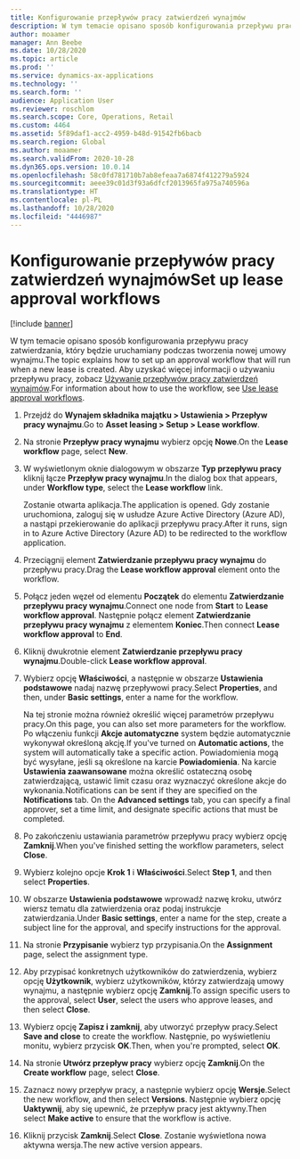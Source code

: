 ```yaml
---
title: Konfigurowanie przepływów pracy zatwierdzeń wynajmów
description: W tym temacie opisano sposób konfigurowania przepływu pracy zatwierdzania, który będzie uruchamiany podczas tworzenia nowej umowy wynajmu.
author: moaamer
manager: Ann Beebe
ms.date: 10/28/2020
ms.topic: article
ms.prod: ''
ms.service: dynamics-ax-applications
ms.technology: ''
ms.search.form: ''
audience: Application User
ms.reviewer: roschlom
ms.search.scope: Core, Operations, Retail
ms.custom: 4464
ms.assetid: 5f89daf1-acc2-4959-b48d-91542fb6bacb
ms.search.region: Global
ms.author: moaamer
ms.search.validFrom: 2020-10-28
ms.dyn365.ops.version: 10.0.14
ms.openlocfilehash: 58c0fd781710b7ab8efeaa7a6874f412279a5924
ms.sourcegitcommit: aeee39c01d3f93a6dfcf2013965fa975a740596a
ms.translationtype: HT
ms.contentlocale: pl-PL
ms.lasthandoff: 10/28/2020
ms.locfileid: "4446987"
---
```

# <a name="set-up-lease-approval-workflows"></a><span data-ttu-id="60def-103">Konfigurowanie przepływów pracy zatwierdzeń wynajmów</span><span class="sxs-lookup"><span data-stu-id="60def-103">Set up lease approval workflows</span></span>

[!include [banner](../includes/banner.md)]

<span data-ttu-id="60def-104">W tym temacie opisano sposób konfigurowania przepływu pracy zatwierdzania, który będzie uruchamiany podczas tworzenia nowej umowy wynajmu.</span><span class="sxs-lookup"><span data-stu-id="60def-104">The topic explains how to set up an approval workflow that will run when a new lease is created.</span></span> <span data-ttu-id="60def-105">Aby uzyskać więcej informacji o używaniu przepływu pracy, zobacz [Używanie przepływów pracy zatwierdzeń wynajmów](use-create-lease-wrkflw.md).</span><span class="sxs-lookup"><span data-stu-id="60def-105">For information about how to use the workflow, see [Use lease approval workflows](use-create-lease-wrkflw.md).</span></span> 

1. <span data-ttu-id="60def-106">Przejdź do **Wynajem składnika majątku \> Ustawienia \> Przepływ pracy wynajmu**.</span><span class="sxs-lookup"><span data-stu-id="60def-106">Go to **Asset leasing \> Setup \> Lease workflow**.</span></span>
2. <span data-ttu-id="60def-107">Na stronie **Przepływ pracy wynajmu** wybierz opcję **Nowe**.</span><span class="sxs-lookup"><span data-stu-id="60def-107">On the **Lease workflow** page, select **New**.</span></span>
3. <span data-ttu-id="60def-108">W wyświetlonym oknie dialogowym w obszarze **Typ przepływu pracy** kliknij łącze **Przepływ pracy wynajmu**.</span><span class="sxs-lookup"><span data-stu-id="60def-108">In the dialog box that appears, under **Workflow type**, select the **Lease workflow** link.</span></span>

    <span data-ttu-id="60def-109">Zostanie otwarta aplikacja.</span><span class="sxs-lookup"><span data-stu-id="60def-109">The application is opened.</span></span> <span data-ttu-id="60def-110">Gdy zostanie uruchomiona, zaloguj się w usłudze Azure Active Directory (Azure AD), a nastąpi przekierowanie do aplikacji przepływu pracy.</span><span class="sxs-lookup"><span data-stu-id="60def-110">After it runs, sign in to Azure Active Directory (Azure AD) to be redirected to the workflow application.</span></span>

4. <span data-ttu-id="60def-111">Przeciągnij element **Zatwierdzanie przepływu pracy wynajmu** do przepływu pracy.</span><span class="sxs-lookup"><span data-stu-id="60def-111">Drag the **Lease workflow approval** element onto the workflow.</span></span>
5. <span data-ttu-id="60def-112">Połącz jeden węzeł od elementu **Początek** do elementu **Zatwierdzanie przepływu pracy wynajmu**.</span><span class="sxs-lookup"><span data-stu-id="60def-112">Connect one node from **Start** to **Lease workflow approval**.</span></span> <span data-ttu-id="60def-113">Następnie połącz element **Zatwierdzanie przepływu pracy wynajmu** z elementem **Koniec**.</span><span class="sxs-lookup"><span data-stu-id="60def-113">Then connect **Lease workflow approval** to **End**.</span></span>
6. <span data-ttu-id="60def-114">Kliknij dwukrotnie element **Zatwierdzanie przepływu pracy wynajmu**.</span><span class="sxs-lookup"><span data-stu-id="60def-114">Double-click **Lease workflow approval**.</span></span>
7. <span data-ttu-id="60def-115">Wybierz opcję **Właściwości**, a następnie w obszarze **Ustawienia podstawowe** nadaj nazwę przepływowi pracy.</span><span class="sxs-lookup"><span data-stu-id="60def-115">Select **Properties**, and then, under **Basic settings**, enter a name for the workflow.</span></span>

    <span data-ttu-id="60def-116">Na tej stronie można również określić więcej parametrów przepływu pracy.</span><span class="sxs-lookup"><span data-stu-id="60def-116">On this page, you can also set more parameters for the workflow.</span></span> <span data-ttu-id="60def-117">Po włączeniu funkcji **Akcje automatyczne** system będzie automatycznie wykonywał określoną akcję.</span><span class="sxs-lookup"><span data-stu-id="60def-117">If you've turned on **Automatic actions**, the system will automatically take a specific action.</span></span> <span data-ttu-id="60def-118">Powiadomienia mogą być wysyłane, jeśli są określone na karcie **Powiadomienia**. Na karcie **Ustawienia zaawansowane** można określić ostateczną osobę zatwierdzającą, ustawić limit czasu oraz wyznaczyć określone akcje do wykonania.</span><span class="sxs-lookup"><span data-stu-id="60def-118">Notifications can be sent if they are specified on the **Notifications** tab. On the **Advanced settings** tab, you can specify a final approver, set a time limit, and designate specific actions that must be completed.</span></span>

8. <span data-ttu-id="60def-119">Po zakończeniu ustawiania parametrów przepływu pracy wybierz opcję **Zamknij**.</span><span class="sxs-lookup"><span data-stu-id="60def-119">When you've finished setting the workflow parameters, select **Close**.</span></span>
9. <span data-ttu-id="60def-120">Wybierz kolejno opcje **Krok 1** i **Właściwości**.</span><span class="sxs-lookup"><span data-stu-id="60def-120">Select **Step 1**, and then select **Properties**.</span></span>
10. <span data-ttu-id="60def-121">W obszarze **Ustawienia podstawowe** wprowadź nazwę kroku, utwórz wiersz tematu dla zatwierdzenia oraz podaj instrukcje zatwierdzania.</span><span class="sxs-lookup"><span data-stu-id="60def-121">Under **Basic settings**, enter a name for the step, create a subject line for the approval, and specify instructions for the approval.</span></span>
11. <span data-ttu-id="60def-122">Na stronie **Przypisanie** wybierz typ przypisania.</span><span class="sxs-lookup"><span data-stu-id="60def-122">On the **Assignment** page, select the assignment type.</span></span>
12. <span data-ttu-id="60def-123">Aby przypisać konkretnych użytkowników do zatwierdzenia, wybierz opcję **Użytkownik**, wybierz użytkowników, którzy zatwierdzają umowy wynajmu, a następnie wybierz opcję **Zamknij**.</span><span class="sxs-lookup"><span data-stu-id="60def-123">To assign specific users to the approval, select **User**, select the users who approve leases, and then select **Close**.</span></span>
13. <span data-ttu-id="60def-124">Wybierz opcję **Zapisz i zamknij**, aby utworzyć przepływ pracy.</span><span class="sxs-lookup"><span data-stu-id="60def-124">Select **Save and close** to create the workflow.</span></span> <span data-ttu-id="60def-125">Następnie, po wyświetleniu monitu, wybierz przycisk **OK**.</span><span class="sxs-lookup"><span data-stu-id="60def-125">Then, when you're prompted, select **OK**.</span></span>
14. <span data-ttu-id="60def-126">Na stronie **Utwórz przepływ pracy** wybierz opcję **Zamknij**.</span><span class="sxs-lookup"><span data-stu-id="60def-126">On the **Create workflow** page, select **Close**.</span></span>
14. <span data-ttu-id="60def-127">Zaznacz nowy przepływ pracy, a następnie wybierz opcję **Wersje**.</span><span class="sxs-lookup"><span data-stu-id="60def-127">Select the new workflow, and then select **Versions**.</span></span> <span data-ttu-id="60def-128">Następnie wybierz opcję **Uaktywnij**, aby się upewnić, że przepływ pracy jest aktywny.</span><span class="sxs-lookup"><span data-stu-id="60def-128">Then select **Make active** to ensure that the workflow is active.</span></span>
15. <span data-ttu-id="60def-129">Kliknij przycisk **Zamknij**.</span><span class="sxs-lookup"><span data-stu-id="60def-129">Select **Close**.</span></span> <span data-ttu-id="60def-130">Zostanie wyświetlona nowa aktywna wersja.</span><span class="sxs-lookup"><span data-stu-id="60def-130">The new active version appears.</span></span>
